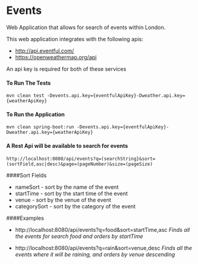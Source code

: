 # Events

Web Application that allows for search of events within London.

This web application integrates with the following apis:
*  http://api.eventful.com/ 
*  https://openweathermap.org/api

An api key is required for both of these services


#### To Run The Tests
````
mvn clean test -Devents.api.key={eventfulApiKey}-Dweather.api.key={weatherApiKey}
```` 

#### To Run the Application

````
mvn clean spring-boot:run -Devents.api.key={eventfulApiKey}-Dweather.api.key={weatherApiKey}
```` 

#### A Rest Api will be available to search for events
````
http://localhost:8080/api/events?q=(searchString}&sort=(sortField,asc|desc)&page=(pageNumber)&size=(pageSize)

````

####Sort Fields
*   nameSort - sort by the name of the event
*   startTime - sort by the start time of the event
*   venue - sort by the venue of the event
*   categorySort - sort by the category of the event

####Examples
* http://localhost:8080/api/events?q=food&sort=startTime,asc *Finds all the events for search food and orders by startTime*

* http://localhost:8080/api/events?q=rain&sort=venue,desc *Finds all the events where it will be raining, and orders by venue descending*
